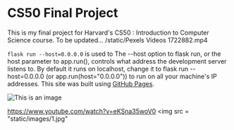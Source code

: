 # CS50 Final Project
This is my final project for Harvard's CS50 : Introduction to Computer Science course.
To be updated...
/static/Pexels Videos 1722882.mp4

```flask run --host=0.0.0.0``` is used to 
The --host option to flask run, or the host parameter to app.run(), controls what address the development server listens to. By default it runs on localhost, change it to flask run --host=0.0.0.0 (or app.run(host="0.0.0.0")) to run on all your machine's IP addresses.
This site was built using [GitHub Pages](https://pages.github.com/).

![This is an image](https://myoctocat.com/assets/images/base-octocat.svg)


https://www.youtube.com/watch?v=eKSna35woV0
<img src = "static/images/1.jpg"</img>
